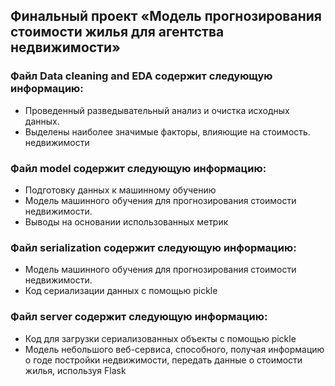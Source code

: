 ## Финальный проект «Модель прогнозирования стоимости жилья для агентства недвижимости» 

### Файл Data cleaning and EDA содержит следующую информацию:
- Проведенный разведывательный анализ и очистка исходных данных. 
- Выделены наиболее значимые факторы, влияющие на стоимость.
недвижимости

### Файл model содержит следующую информацию:
- Подготовку данных к машинному обучению
- Модель машинного обучения для прогнозирования стоимости недвижимости.
- Выводы на основании использованных метрик

### Файл serialization содержит следующую информацию:
- Модель машинного обучения для прогнозирования стоимости недвижимости.
- Код сериализации данных с помощью pickle

### Файл server содержит следующую информацию:
- Код для загрузки сериализованных объекты с помощью pickle
- Модель небольшого веб-сервиса, способного, получая информацию о годе постройки недвижимости, передать данные о стоимости жилья, используя Flask


